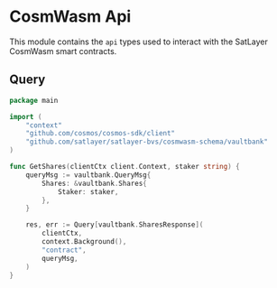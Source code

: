 # CosmWasm Api

This module contains the `api` types used to interact with the SatLayer CosmWasm smart contracts.

## Query

```go
package main

import (
	"context"
	"github.com/cosmos/cosmos-sdk/client"
	"github.com/satlayer/satlayer-bvs/cosmwasm-schema/vaultbank"
)

func GetShares(clientCtx client.Context, staker string) {
	queryMsg := vaultbank.QueryMsg{
		Shares: &vaultbank.Shares{
			Staker: staker,
		},
	}

	res, err := Query[vaultbank.SharesResponse](
		clientCtx,
		context.Background(),
		"contract",
		queryMsg,
	)
}
```
